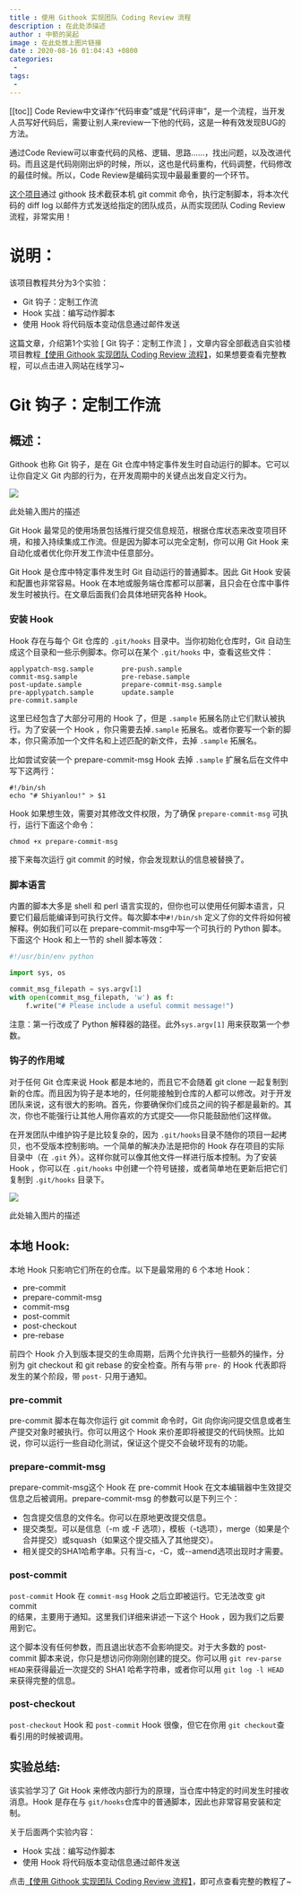 ```yaml
---
title : 使用 Githook 实现团队 Coding Review 流程
description : 在此处添描述
author : 中箭的吴起
image : 在此处放上图片链接
date : 2020-08-16 01:04:43 +0800
categories:
 -
tags:
 -
---
```

[[toc]]
Code Review中文译作“代码审查”或是“代码评审”，是一个流程，当开发人员写好代码后，需要让别人来review一下他的代码，这是一种有效发现BUG的方法。

通过Code Review可以审查代码的风格、逻辑、思路……，找出问题，以及改进代码。而且这是代码刚刚出炉的时候，所以，这也是代码重构，代码调整，代码修改的最佳时候。所以，Code Review是编码实现中最最重要的一个环节。

[这个项目](https://link.jianshu.com?t=https://www.shiyanlou.com/courses/816)通过 githook 技术截获本机 git commit 命令，执行定制脚本，将本次代码的 diff log 以邮件方式发送给指定的团队成员，从而实现团队 Coding Review 流程，非常实用！

说明：
===

该项目教程共分为3个实验：

*   Git 钩子：定制工作流
*   Hook 实战：编写动作脚本
*   使用 Hook 将代码版本变动信息通过邮件发送

这篇文章，介绍第1个实验 \[ Git 钩子：定制工作流 \] ，文章内容全部截选自实验楼项目教程[【使用 Githook 实现团队 Coding Review 流程】](https://link.jianshu.com?t=https://www.shiyanlou.com/courses/816)，如果想要查看完整教程，可以点击进入网站在线学习~

Git 钩子：定制工作流
============

概述：
---

Githook 也称 Git 钩子，是在 Git 仓库中特定事件发生时自动运行的脚本。它可以让你自定义 Git 内部的行为，在开发周期中的关键点出发自定义行为。

![](https://dn-anything-about-doc.qbox.me/document-uid370033labid2871timestamp1493187196220.png/wm)

此处输入图片的描述

Git Hook 最常见的使用场景包括推行提交信息规范，根据仓库状态来改变项目环境，和接入持续集成工作流。但是因为脚本可以完全定制，你可以用 Git Hook 来自动化或者优化你开发工作流中任意部分。

Git Hook 是仓库中特定事件发生时 Git 自动运行的普通脚本。因此 Git Hook 安装和配置也非常容易。Hook 在本地或服务端仓库都可以部署，且只会在仓库中事件发生时被执行。在文章后面我们会具体地研究各种 Hook。

### 安装 Hook

Hook 存在与每个 Git 仓库的 `.git/hooks` 目录中。当你初始化仓库时，Git 自动生成这个目录和一些示例脚本。你可以在某个 `.git/hooks` 中，查看这些文件：

```shell
applypatch-msg.sample       pre-push.sample
commit-msg.sample           pre-rebase.sample
post-update.sample          prepare-commit-msg.sample
pre-applypatch.sample       update.sample
pre-commit.sample 
```

这里已经包含了大部分可用的 Hook 了，但是 `.sample` 拓展名防止它们默认被执行。为了安装一个 Hook ，你只需要去掉`.sample` 拓展名。或者你要写一个新的脚本，你只需添加一个文件名和上述匹配的新文件，去掉 `.sample` 拓展名。

比如尝试安装一个 prepare-commit-msg Hook 去掉 `.sample` 扩展名后在文件中写下这两行：

```
#!/bin/sh
echo "# Shiyanlou!" > $1 
```

Hook 如果想生效，需要对其修改文件权限，为了确保 `prepare-commit-msg` 可执行，运行下面这个命令：

```
chmod +x prepare-commit-msg 
```

接下来每次运行 git commit 的时候，你会发现默认的信息被替换了。

### 脚本语言

内置的脚本大多是 shell 和 perl 语言实现的，但你也可以使用任何脚本语言，只要它们最后能编译到可执行文件。每次脚本中`#!/bin/sh` 定义了你的文件将如何被解释。例如我们可以在 prepare-commit-msg中写一个可执行的 Python 脚本。下面这个 Hook 和上一节的 shell 脚本等效：

```python
#!/usr/bin/env python

import sys, os

commit_msg_filepath = sys.argv[1]
with open(commit_msg_filepath, 'w') as f:
    f.write("# Please include a useful commit message!") 
```

注意：第一行改成了 Python 解释器的路径。此外`sys.argv[1]` 用来获取第一个参数。

### 钩子的作用域

对于任何 Git 仓库来说 Hook 都是本地的，而且它不会随着 git clone 一起复制到新的仓库。而且因为钩子是本地的，任何能接触到仓库的人都可以修改。对于开发团队来说，这有很大的影响。首先，你要确保你们成员之间的钩子都是最新的。其次，你也不能强行让其他人用你喜欢的方式提交——你只能鼓励他们这样做。

在开发团队中维护钩子是比较复杂的，因为 `.git/hooks`目录不随你的项目一起拷贝，也不受版本控制影响。一个简单的解决办法是把你的 Hook 存在项目的实际目录中（在 `.git` 外）。这样你就可以像其他文件一样进行版本控制。为了安装 Hook ，你可以在 `.git/hooks` 中创建一个符号链接，或者简单地在更新后把它们复制到 `.git/hooks` 目录下。

![](https://dn-anything-about-doc.qbox.me/document-uid370033labid2871timestamp1493190370887.png/wm)

此处输入图片的描述

本地 Hook:
--------

本地 Hook 只影响它们所在的仓库。以下是最常用的 6 个本地 Hook：

*   pre-commit
*   prepare-commit-msg
*   commit-msg
*   post-commit
*   post-checkout
*   pre-rebase

前四个 Hook 介入到版本提交的生命周期，后两个允许执行一些额外的操作，分别为 git checkout 和 git rebase 的安全检查。所有与带 `pre-` 的 Hook 代表即将发生的某个阶段，带 `post-` 只用于通知。

### pre-commit

pre-commit 脚本在每次你运行 git commit 命令时，Git 向你询问提交信息或者生产提交对象时被执行。你可以用这个 Hook 来价差即将被提交的代码快照。比如说，你可以运行一些自动化测试，保证这个提交不会破坏现有的功能。

### prepare-commit-msg

prepare-commit-msg这个 Hook 在 pre-commit Hook 在文本编辑器中生效提交信息之后被调用。prepare-commit-msg 的参数可以是下列三个：

*   包含提交信息的文件名。你可以在原地更改提交信息。
*   提交类型。可以是信息（-m 或 -F 选项），模板（-t选项），merge（如果是个合并提交）或squash（如果这个提交插入了其他提交）。
*   相关提交的SHA1哈希字串。只有当-c，-C，或--amend选项出现时才需要。

### post-commit

`post-commit` Hook 在 `commit-msg` Hook 之后立即被运行。它无法改变 git commit  
的结果，主要用于通知。这里我们详细来讲述一下这个 Hook ，因为我们之后要用到它。

这个脚本没有任何参数，而且退出状态不会影响提交。对于大多数的 post-commit 脚本来说，你只是想访问你刚刚创建的提交。你可以用 `git rev-parse HEAD`来获得最近一次提交的 SHA1 哈希字符串，或者你可以用 `git log -l HEAD` 来获得完整的信息。

### post-checkout

`post-checkout` Hook 和 `post-commit` Hook 很像，但它在你用 `git checkout`查看引用的时候被调用。

实验总结:
-----

该实验学习了 Git Hook 来修改内部行为的原理，当仓库中特定的时间发生时接收消息。Hook 是存在与 `git/hooks`仓库中的普通脚本，因此也非常容易安装和定制。

关于后面两个实验内容：

*   Hook 实战：编写动作脚本
*   使用 Hook 将代码版本变动信息通过邮件发送

点击[【使用 Githook 实现团队 Coding Review 流程】](https://link.jianshu.com?t=https://www.shiyanlou.com/courses/816)，即可点查看完整的教程了~